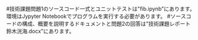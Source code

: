 #技術課題問題1のソースコード一式とユニットテストは"fib.ipynb"にあります。環境はJypyter Notebookでプログラムを実行する必要があります。
#ソースコードの構成、概要を説明するドキュメントと問題2の回答は"技術課題レポート鈴木洸海.docx"にあります。
